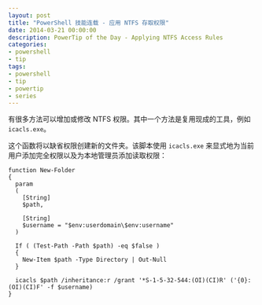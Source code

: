 ```yaml
---
layout: post
title: "PowerShell 技能连载 - 应用 NTFS 存取权限"
date: 2014-03-21 00:00:00
description: PowerTip of the Day - Applying NTFS Access Rules
categories:
- powershell
- tip
tags:
- powershell
- tip
- powertip
- series
---
```

有很多方法可以增加或修改 NTFS 权限。其中一个方法是复用现成的工具，例如 `icacls.exe`。

这个函数将以缺省权限创建新的文件夹。该脚本使用 `icacls.exe` 来显式地为当前用户添加完全权限以及为本地管理员添加读取权限：

    function New-Folder
    {
      param
      (
        [String]
        $path,

        [String]
        $username = "$env:userdomain\$env:username"
      )

      If ( (Test-Path -Path $path) -eq $false )
      {
        New-Item $path -Type Directory | Out-Null
      }

      icacls $path /inheritance:r /grant '*S-1-5-32-544:(OI)(CI)R' ('{0}:(OI)(CI)F' -f $username)
    }

<!--本文国际来源：[Applying NTFS Access Rules](http://community.idera.com/powershell/powertips/b/tips/posts/applying-ntfs-access-rules)-->
